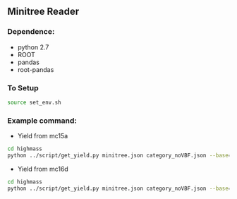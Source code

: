 ## Minitree Reader

### Dependence:
*  python 2.7
*  ROOT
*  pandas
*  root-pandas

### To Setup
```bash
source set_env.sh
```

### Example command:

* Yield from mc15a
```bash
cd highmass
python ../script/get_yield.py minitree.json category_noVBF.json --base="/eos/atlas/atlascerngroupdisk/phys-higgs/HSG2/H4l/2018/MiniTrees/Prod_v18" --mcDir="mc16a/Nominal" --lumi=36.1 --digits=3 --histOut=hist_mc16a_new_sys.root --sysDir=mc16a
```
* Yield from mc16d
```bash
cd highmass
python ../script/get_yield.py minitree.json category_noVBF.json --base=/eos/atlas/atlascerngroupdisk/phys-higgs/HSG2/H4l/2018/MiniTrees/Prod_v18 --mcDir=mc16d/Nominal --lumi=43.7 --digits=3 --histOut=hist_mc16d_new_sys_2017.root --sysDir=mc16d
```
